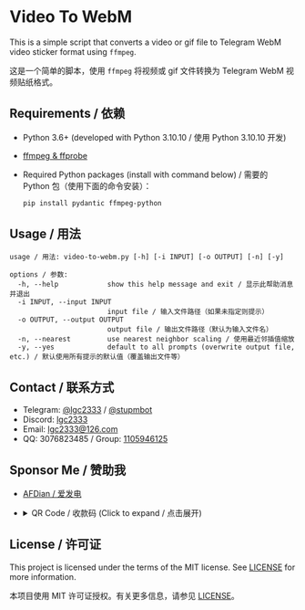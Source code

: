 <!-- markdownlint-disable MD033 -->

# Video To WebM

This is a simple script that converts a video or gif file to Telegram WebM video sticker format using `ffmpeg`.

这是一个简单的脚本，使用 `ffmpeg` 将视频或 gif 文件转换为 Telegram WebM 视频贴纸格式。

## Requirements / 依赖

- Python 3.6+ (developed with Python 3.10.10 / 使用 Python 3.10.10 开发)
- [ffmpeg & ffprobe](https://ffmpeg.org/download.html)
- Required Python packages (install with command below) / 需要的 Python 包（使用下面的命令安装）：

  ```bash
  pip install pydantic ffmpeg-python
  ```

## Usage / 用法

```text
usage / 用法: video-to-webm.py [-h] [-i INPUT] [-o OUTPUT] [-n] [-y]

options / 参数:
  -h, --help            show this help message and exit / 显示此帮助消息并退出
  -i INPUT, --input INPUT
                        input file / 输入文件路径（如果未指定则提示）
  -o OUTPUT, --output OUTPUT
                        output file / 输出文件路径（默认为输入文件名）
  -n, --nearest         use nearest neighbor scaling / 使用最近邻插值缩放
  -y, --yes             default to all prompts (overwrite output file, etc.) / 默认使用所有提示的默认值（覆盖输出文件等）
```

## Contact / 联系方式

- Telegram: [@lgc2333](https://t.me/lgc2333) / [@stupmbot](https://t.me/stupmbot)
- Discord: [lgc2333](https://discordapp.com/users/810486152401256448)
- Email: [lgc2333@126.com](mailto:lgc2333@126.com)
- QQ: 3076823485 / Group: [1105946125](https://jq.qq.com/?_wv=1027&k=Z3n1MpEp)

## Sponsor Me / 赞助我

- [AFDian / 爱发电](https://afdian.net/@lgc2333)
- <details>
    <summary>QR Code / 收款码 (Click to expand / 点击展开)</summary>

  ![讨饭](https://raw.githubusercontent.com/lgc2333/ShigureBotMenu/master/src/imgs/sponsor.png)

  </details>

## License / 许可证

This project is licensed under the terms of the MIT license. See [LICENSE](LICENSE) for more information.

本项目使用 MIT 许可证授权。有关更多信息，请参见 [LICENSE](LICENSE)。
